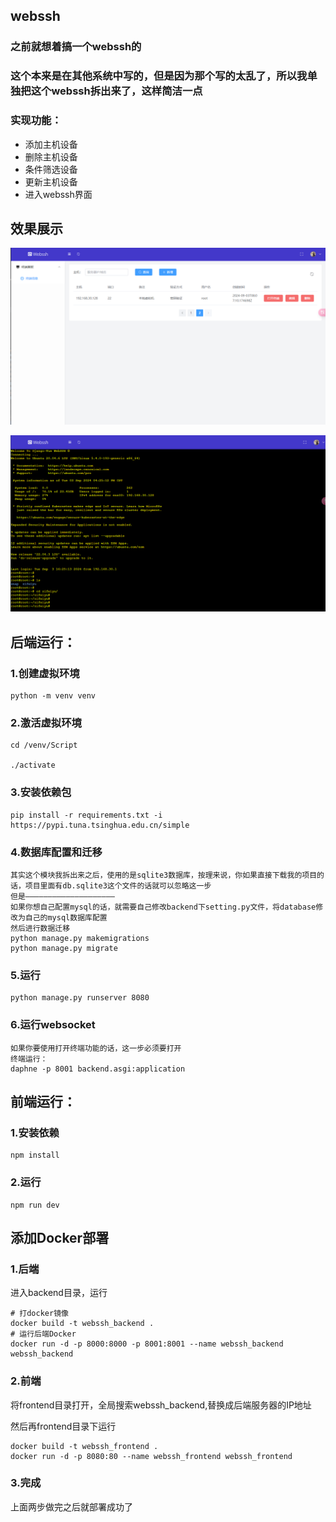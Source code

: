 ## webssh

### 之前就想着搞一个webssh的

### 这个本来是在其他系统中写的，但是因为那个写的太乱了，所以我单独把这个webssh拆出来了，这样简洁一点

### 实现功能：

- 添加主机设备
- 删除主机设备
- 条件筛选设备
- 更新主机设备
- 进入webssh界面

## 效果展示

![](./picture/index.png)

![](./picture/webssh.png)

## 后端运行：

### 1.创建虚拟环境

```shell
python -m venv venv
```

### 2.激活虚拟环境

```shell
cd /venv/Script

./activate
```

### 3.安装依赖包

```shell
pip install -r requirements.txt -i https://pypi.tuna.tsinghua.edu.cn/simple
```

### 4.数据库配置和迁移

```shell
其实这个模块我拆出来之后，使用的是sqlite3数据库，按理来说，你如果直接下载我的项目的话，项目里面有db.sqlite3这个文件的话就可以忽略这一步
但是————————————————————
如果你想自己配置mysql的话，就需要自己修改backend下setting.py文件，将database修改为自己的mysql数据库配置
然后进行数据迁移
python manage.py makemigrations
python manage.py migrate
```

### 5.运行

```shell
python manage.py runserver 8080
```

### 6.运行websocket

```shell
如果你要使用打开终端功能的话，这一步必须要打开
终端运行：
daphne -p 8001 backend.asgi:application
```

## 前端运行：

### 1.安装依赖

```shell
npm install
```

### 2.运行

```shell
npm run dev
```

## 添加Docker部署

### 1.后端

进入backend目录，运行

```shell
# 打docker镜像
docker build -t webssh_backend .
# 运行后端Docker
docker run -d -p 8000:8000 -p 8001:8001 --name webssh_backend webssh_backend
```

### 2.前端

将frontend目录打开，全局搜索webssh_backend,替换成后端服务器的IP地址

然后再frontend目录下运行

```shell
docker build -t webssh_frontend .
docker run -d -p 8080:80 --name webssh_frontend webssh_frontend
```

### 3.完成

上面两步做完之后就部署成功了





